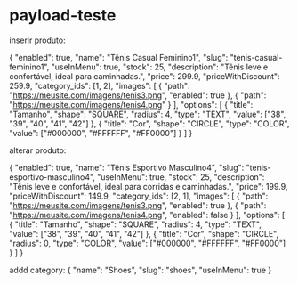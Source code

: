 # payload-teste

inserir produto:

{
  "enabled": true,
  "name": "Tênis Casual Feminino1",
  "slug": "tenis-casual-feminino1",
  "useInMenu": true,
  "stock": 25,
  "description": "Tênis leve e confortável, ideal para caminhadas.",
  "price": 299.9,
  "priceWithDiscount": 259.9,
  "category_ids": [1, 2],
  "images": [
  {
    "path": "https://meusite.com/imagens/tenis3.png",
    "enabled": true
  },
  {
    "path": "https://meusite.com/imagens/tenis4.png"
  }
],
  "options": [
    {
      "title": "Tamanho",
      "shape": "SQUARE",
      "radius": 4,
      "type": "TEXT",
      "value": ["38", "39", "40", "41", "42"]
    },
    {
      "title": "Cor",
      "shape": "CIRCLE",
      "type": "COLOR",
      "value": ["#000000", "#FFFFFF", "#FF0000"]
    }
  ]
}

alterar produto:

{
  "enabled": true,
  "name": "Tênis Esportivo Masculino4",
  "slug": "tenis-esportivo-masculino4",
  "useInMenu": true,
  "stock": 25,
  "description": "Tênis leve e confortável, ideal para corridas e caminhadas.",
  "price": 199.9,
  "priceWithDiscount": 149.9,
  "category_ids": [2, 1],
  "images": [
    {
      "path": "https://meusite.com/imagens/tenis3.png",
      "enabled": true
    },
    {
      "path": "https://meusite.com/imagens/tenis4.png",
      "enabled": false
    }
  ],
  "options": [
    {
      "title": "Tamanho",
      "shape": "SQUARE",
      "radius": 4,
      "type": "TEXT",
      "value": ["38", "39", "40", "41", "42"]
    },
    {
      "title": "Cor",
      "shape": "CIRCLE",
      "radius": 0,
      "type": "COLOR",
      "value": ["#000000", "#FFFFFF", "#FF0000"]
    }
  ]
}


addd category: 
{
  "name": "Shoes",
  "slug": "shoes",
  "useInMenu": true
}
